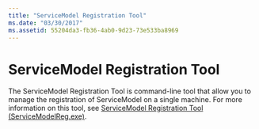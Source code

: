 ```yaml
---
title: "ServiceModel Registration Tool"
ms.date: "03/30/2017"
ms.assetid: 55204da3-fb36-4ab0-9d23-73e533ba8969
---
```

# ServiceModel Registration Tool
The ServiceModel Registration Tool is command-line tool that allow you to manage the registration of ServiceModel on a single machine. For more information on this tool, see [ServiceModel Registration Tool (ServiceModelReg.exe)](../servicemodelreg-exe.md).
